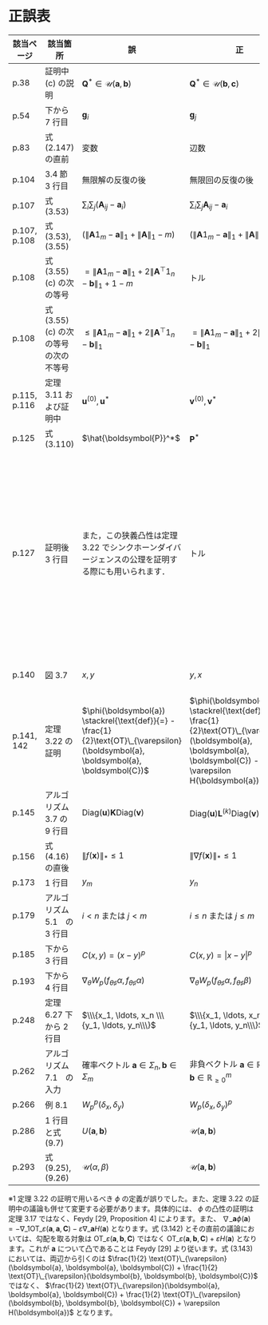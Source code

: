 # 正誤表

| 該当ページ |  該当箇所 |  誤  |  正  | 補足 | 対応 | 
| ---- | ---- | ---- | ---- | ---- | ---- |
|  p.38 | 証明中 (c) の説明  | $\boldsymbol{Q}^* \in \mathcal{U}(\boldsymbol{a}, \boldsymbol{b})$ | $\boldsymbol{Q}^* \in \mathcal{U}(\boldsymbol{b}, \boldsymbol{c})$ | | |
|  p.54 | 下から 7 行目  | $\boldsymbol{g}_i$ | $\boldsymbol{g}_j$ | | |
|  p.83 | 式 (2.147) の直前  | 変数 | 辺数 | | |
|  p.104 | 3.4 節 3 行目  | 無限解の反復の後 | 無限回の反復の後 | | |
|  p.107 | 式 (3.53)  | $\sum_i \sum_j (\boldsymbol{A}_{ij} - \boldsymbol{a}_i)$ | $\sum_i \sum_j \boldsymbol{A}_{ij} - \boldsymbol{a}_i$ | | |
|  p.107, p.108 | 式 (3.53), (3.55)  | $(\lVert\boldsymbol{A} 1_m - \boldsymbol{a}\rVert_1 + \lVert \boldsymbol{A} \rVert_1 - m)$ | $(\lVert\boldsymbol{A} 1_m - \boldsymbol{a}\rVert_1 + \lVert \boldsymbol{A} \rVert_1 - 1)$ | | |
|  p.108 | 式 (3.55) (c) の次の等号 | $= \lVert\boldsymbol{A} 1_m - \boldsymbol{a}\rVert_1 + 2\lVert\boldsymbol{A}^\top 1_n - \boldsymbol{b}\rVert_1 + 1 - m$ | トル | | |
|  p.108 | 式 (3.55) (c) の次の等号の次の不等号 | $\le \lVert\boldsymbol{A} 1_m - \boldsymbol{a}\rVert_1 + 2\lVert\boldsymbol{A}^\top 1_n - \boldsymbol{b}\rVert_1$ | $= \lVert\boldsymbol{A} 1_m - \boldsymbol{a}\rVert_1 + 2\lVert\boldsymbol{A}^\top 1_n - \boldsymbol{b}\rVert_1$ | | |
|  p.115, p.116 | 定理 3.11 および証明中 | $\boldsymbol{u}^{(0)}, \boldsymbol{u}^*$ | $\boldsymbol{v}^{(0)}, \boldsymbol{v}^*$ | | |
|  p.125 | 式 (3.110) | $\hat{\boldsymbol{P}}^*$ | $\boldsymbol{P}^*$ | | |
|  p.127 | 証明後 3 行目 | また，この狭義凸性は定理 3.22 でシンクホーンダイバージェンスの公理を証明する際にも用いられます．| トル | 定理 3.22 の証明で用いるのはこの形ではなく、この表現は誤りでした。 | |
|  p.140| 図 3.7 | $x,y$ | $y, x$ | $x$ と $y$ が逆 | |
|  p.141, 142 | 定理 3.22 の証明 | $\phi(\boldsymbol{a}) \stackrel{\text{def}}{=} - \frac{1}{2}\text{OT}\_{\varepsilon}(\boldsymbol{a}, \boldsymbol{a}, \boldsymbol{C})$ | $\phi(\boldsymbol{a}) \stackrel{\text{def}}{=} - \frac{1}{2}\text{OT}\_{\varepsilon}(\boldsymbol{a}, \boldsymbol{a}, \boldsymbol{C}) - \varepsilon H(\boldsymbol{a})$ | ※1 | |
|  p.145 | アルゴリズム 3.7 の 9 行目  | $\text{Diag}(\boldsymbol{u}) \boldsymbol{K} \text{Diag}(\boldsymbol{v})$ | $\text{Diag}(\boldsymbol{u}) \boldsymbol{L}^{(k)} \text{Diag}(\boldsymbol{v})$ | | |
|  p.156 | 式 (4.16) の直後  | $\lVert f(\boldsymbol{x})\rVert_* \le 1$ | $\lVert \nabla f(\boldsymbol{x})\rVert_* \le 1$ | | |
|  p.173 | 1 行目  | $y_m$ | $y_n$ | | |
|  p.179 | アルゴリズム 5.1　の 3 行目 | $i < n$ または $j < m$ | $i \le n$ または $j \le m$ | | |
|  p.185 | 下から 3 行目 | $C(x, y) = (x - y)^p$ | $C(x, y) = \|x - y\|^p$ | | |
|  p.193 | 下から 4 行目 | $\nabla_{\theta} W_p(f_{\theta \sharp} \alpha, f_{\theta \sharp} \alpha)$ | $\nabla_{\theta} W_p(f_{\theta \sharp} \alpha, f_{\theta \sharp} \beta)$ | | |
|  p.248 | 定理 6.27 下から 2 行目 | $\\\{x_1, \ldots, x_n \\\{y_1, \ldots, y_n\\\}$ | $\\\{x_1, \ldots, x_n\\\}, \\\{y_1, \ldots, y_n\\\}$ | | |
|  p.262 | アルゴリズム 7.1　の入力 | 確率ベクトル $\boldsymbol{a} \in \Sigma_n, \boldsymbol{b} \in \Sigma_m$ | 非負ベクトル $\boldsymbol{a} \in \mathbb{R}^n_{\ge 0}, \boldsymbol{b} \in \mathbb{R}^m_{\ge 0}$ | | |
|  p.266 | 例 8.1 | $W_p^p(\delta_x, \delta_y)$ | $W_p(\delta_x, \delta_y)^p$ | | |
|  p.286 | 1 行目と式 (9.7) | $U(\boldsymbol{a}, \boldsymbol{b})$ | $\mathcal{U}(\boldsymbol{a}, \boldsymbol{b})$ | | |
|  p.293 | 式 (9.25), (9.26) | $\mathcal{U}(\alpha, \beta)$ | $\mathcal{U}(\boldsymbol{a}, \boldsymbol{b})$ | | |

※1 定理 3.22 の証明で用いるべき $\phi$ の定義が誤りでした。また、定理 3.22 の証明中の議論も併せて変更する必要があります。具体的には、 $\phi$ の凸性の証明は定理 3.17 ではなく、Feydy [29, Proposition 4] によります。また、 $\nabla\_{\boldsymbol{a}} \phi(\boldsymbol{a}) = - \nabla\_1 \text{OT}\_{\varepsilon}(\boldsymbol{a}, \boldsymbol{a}, \boldsymbol{C}) - \varepsilon \nabla\_{\boldsymbol{a}} H(\boldsymbol{a})$ となります。式 (3.142) とその直前の議論においては、勾配を取る対象は $\text{OT}\_{\varepsilon}(\boldsymbol{a}, \boldsymbol{b}, \boldsymbol{C})$ ではなく $\text{OT}\_{\varepsilon}(\boldsymbol{a}, \boldsymbol{b}, \boldsymbol{C}) + \varepsilon H(\boldsymbol{a})$ となります。これが $\boldsymbol{a}$ について凸であることは Feydy [29] より従います。式 (3.143) においては、両辺から引くのは $\frac{1}{2} \text{OT}\_{\varepsilon}(\boldsymbol{a}, \boldsymbol{a}, \boldsymbol{C}) + \frac{1}{2} \text{OT}\_{\varepsilon}(\boldsymbol{b}, \boldsymbol{b}, \boldsymbol{C})$ ではなく、 $\frac{1}{2} \text{OT}\_{\varepsilon}(\boldsymbol{a}, \boldsymbol{a}, \boldsymbol{C}) + \frac{1}{2} \text{OT}\_{\varepsilon}(\boldsymbol{b}, \boldsymbol{b}, \boldsymbol{C}) + \varepsilon H(\boldsymbol{a})$ となります。
